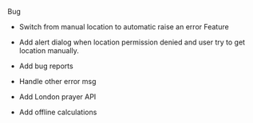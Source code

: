 Bug
- Switch from manual location to automatic raise an error
Feature

- Add alert dialog when location permission denied and user try to get location manually.
- Add bug reports
- Handle other error msg
- Add London prayer API
- Add offline calculations
